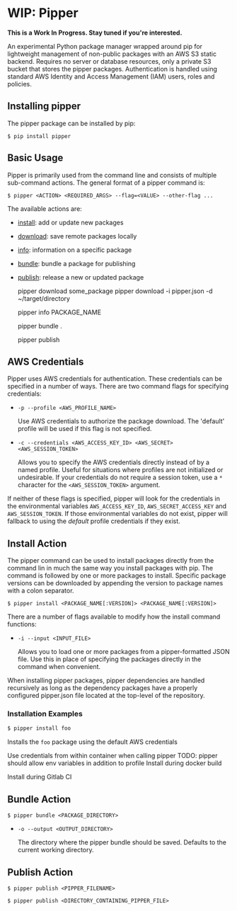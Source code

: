 # WIP: Pipper

__This is a Work In Progress. Stay tuned if you're interested.__

An experimental Python package manager wrapped around pip for lightweight
management of non-public packages with an AWS S3 static backend. Requires no
server or database resources, only a private S3 bucket that stores the pipper
packages. Authentication is handled using standard AWS Identity and Access
Management (IAM) users, roles and policies.


## Installing pipper

The pipper package can be installed by pip:

    $ pip install pipper


## Basic Usage

Pipper is primarily used from the command line and consists of multiple 
sub-command actions. The general format of a pipper command is:

    $ pipper <ACTION> <REQUIRED_ARGS> --flag=<VALUE> --other-flag ...

The available actions are:

 * [install](#Install-Action): add or update new packages
 * [download](#Download-Action): save remote packages locally
 * [info](#Info-Action): information on a specific package
 * [bundle](#Bundle-Action): bundle a package for publishing
 * [publish](#Publish-Action): release a new or updated package

    pipper download some_package
    pipper download -i pipper.json
        -d ~/target/directory

    pipper info PACKAGE_NAME

    pipper bundle .

    pipper publish

    
## AWS Credentials

Pipper uses AWS credentials for authentication. These credentials can be 
specified in a number of ways. There are two command flags for specifying 
credentials:

* `-p --profile <AWS_PROFILE_NAME>`

    Use AWS credentials to authorize the package download. The
    'default' profile will be used if this flag is not specified.

* `-c --credentials <AWS_ACCESS_KEY_ID> <AWS_SECRET> <AWS_SESSION_TOKEN>`

    Allows you to specify the AWS credentials directly instead of by
    a named profile. Useful for situations where profiles are not
    initialized or undesirable. If your credentials do not require a session
    token, use a `*` character for the `<AWS_SESSION_TOKEN>` argument.
    
If neither of these flags is specified, pipper will look for the credentials
in the environmental variables `AWS_ACCESS_KEY_ID`, `AWS_SECRET_ACCESS_KEY` 
and `AWS_SESSION_TOKEN`. If those environmental variables do not exist, pipper
will fallback to using the _default_ profile credentials if they exist.


## Install Action

The pipper command can be used to install packages directly from the command
lin in much the same way you install packages with pip. The command is
followed by one or more packages to install. Specific package versions can be
downloaded by appending the version to package names with a colon separator.

    $ pipper install <PACKAGE_NAME[:VERSION]> <PACKAGE_NAME[:VERSION]>

There are a number of flags available to modify how the install command
functions:

* `-i --input <INPUT_FILE>`

    Allows you to load one or more packages from a pipper-formatted
    JSON file. Use this in place of specifying the packages directly
    in the command when convenient.

When installing pipper packages, pipper dependencies are handled recursively as
long as the dependency packages have a properly configured pipper.json file
located at the top-level of the repository.

### Installation Examples

```bash
$ pipper install foo
```
Installs the `foo` package using the default AWS credentials


Use credentials from within container when calling pipper
TODO: pipper should allow env variables in addition to profile
Install during docker build

Install during Gitlab CI


## Bundle Action


    $ pipper bundle <PACKAGE_DIRECTORY>
    
* `-o --output <OUTPUT_DIRECTORY>`

    The directory where the pipper bundle should be saved. Defaults to the 
    current working directory.
    
## Publish Action

    $ pipper publish <PIPPER_FILENAME>
    
    $ pipper publish <DIRECTORY_CONTAINING_PIPPER_FILE>

